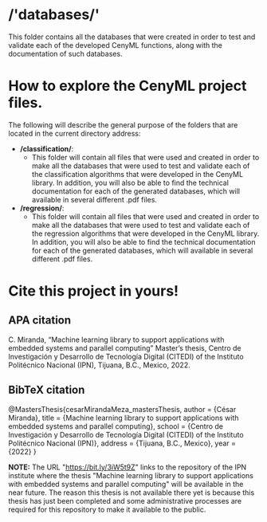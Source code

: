 # /'databases/'
This folder contains all the databases that were created in order to test and validate each of the developed CenyML functions, along with the documentation of such databases.

# How to explore the CenyML project files.
The following will describe the general purpose of the folders that are located in the current directory address:

- **/classification/**:
    - This folder will contain all files that were used and created in order to make all the databases that were used to test and validate each of the classification algorithms that were developed in the CenyML library. In addition, you will also be able to find the technical documentation for each of the generated databases, which will available in several different .pdf files.
- **/regression/**:
    - This folder will contain all files that were used and created in order to make all the databases that were used to test and validate each of the regression algorithms that were developed in the CenyML library. In addition, you will also be able to find the technical documentation for each of the generated databases, which will available in several different .pdf files.

# Cite this project in yours!

## APA citation
 C. Miranda, “Machine learning library to support applications with embedded systems and parallel computing” Master’s thesis, Centro de Investigación y Desarrollo de Tecnología Digital (CITEDI) of the Instituto Politécnico Nacional (IPN), Tijuana, B.C., Mexico, 2022.

## BibTeX citation
@MastersThesis{cesarMirandaMeza_mastersThesis,
author = {César Miranda},
title  = {Machine learning library to support applications with embedded systems and parallel computing},
school = {Centro de Investigación y Desarrollo de Tecnología Digital (CITEDI) of the Instituto Politécnico Nacional (IPN)},
address = {Tijuana, B.C., Mexico},
year   = {2022}
}

**NOTE:** The URL "https://bit.ly/3iW5t9Z" links to the repository of the IPN institute where the thesis "Machine learning library to support applications with embedded systems and parallel computing" will be available in the near future. The reason this thesis is not available there yet is because this thesis has just been completed and some administrative processes are required for this repository to make it available to the public.
